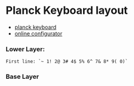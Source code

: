 # Planck Keyboard layout

- [planck keyboard](https://ergodox-ez.com/pages/planck)
- [online configurator](https://configure.ergodox-ez.com/planck-ez/layouts/Xqbmy/latest/0)

### Lower Layer:

```
First line: `~ 1! 2@ 3# 4$ 5% 6^ 7& 8* 9( 0)`
```

### Base Layer
